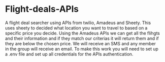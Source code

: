 # Flight-deals-APIs
A flight deal searcher using APIs from twilio, Amadeus and Sheety. This uses sheety to decided what location you want to travel to based on a specific price you decide. Using the Amadeus APIs we can get all the flihgts and their information and if they match our criterias it will return them and if they are below the chosen price. We will receive an SMS and any member in the group will receive an email.
To make this work you will need to set up a .env file and set up all credentials for the APIs authentication.
